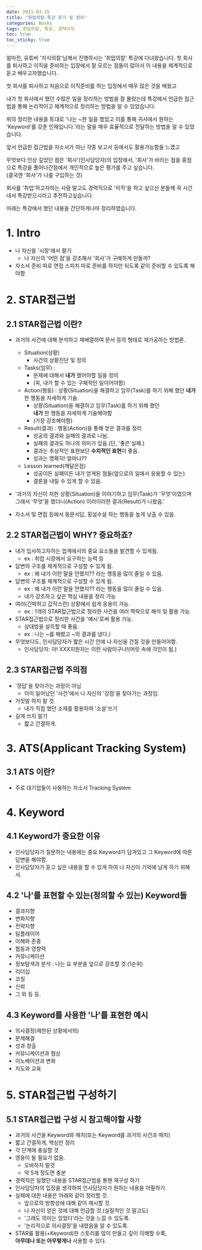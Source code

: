 ```yaml
---
date: 2021-03-15
title: "취업의칼-특강 후기 및 정리"
categories: Books
tags: 취업의칼, 특강, 경력이직
toc: true  
toc_sticky: true 
---
```


얼마전, 유튜버 '지식의칼'님께서 진행하시는 '취업의칼' 특강에 다녀왔습니다. 첫 회사를 퇴사하고 이직을 준비하는 입장에서 
잘 모르는 점들이 많아서 이 내용을 체계적으로 듣고 배우고자했습니다.    

첫 회사를 퇴사하고 처음으로 이직준비를 하는 입장에서 매우 많은 것을 배웠고    

내가 첫 회사에서 했던 수많은 일을 정리하는 방법을 잘 몰랐는데 특강에서 언급한 접근법을 통해 논리적이고 체계적으로 정리하는 방법을 알 수 있었습니다.   

위의 정리한 내용을 토대로 '나는 ~한 일을 했었고 이를 통해 귀사에서 원하는 'Keyword'를 갖춘 인재입니다.'라는 말을 매우 효율적으로 전달하는 방법을 알 수 있었습니다.    

앞서 언급한 접근법을 자소서가 아닌 각종 보고서 등에서도 활용가능함을 느꼈고    

무엇보다 인상 깊었던 점은 '회사'(인사담당자)의 입장에서, '회사'가 바라는 점을 중점으로 특강을 풀어나간점에서 개인적으로 높은 평가를 주고 싶습니다.    
(결국엔 '회사'가 나를 구입하는 것)    

회사를 '취업'하고자하는 사람 말고도 경력직으로 '이직'을 하고 싶으신 분들께 꼭 시간내서 특강받으시라고 추천하고싶습니다.

아래는 특강에서 했던 내용을 간단하게나마 정리하였습니다.    

# 1. Intro
* 나 자신을 '시장'에서 팔기
    * 나 자신의 '어떤 점'을 강조해서 '회사'가 구매하게 만들까?
* 자소서 준비 따로 면접 스피치 따로 준비를 하지만 되도록 같이 준비할 수 있도록 해야함

# 2. STAR접근법
## 2.1 STAR접근법 이란?
* 과거의 사건에 대해 분석하고 재배열하여 문서 등의 형태로 재가공하는 방법론.
    * Situation(상황)
        * 사건의 상황진단 및 정의
    * Tasks(임무) : 
        * 문제에 대해서 **내가** 했어야할 일을 정의
        * (꼭, 내가 할 수 있는 구체적인 일이어야함)
    * Action(행동) : 상황(Situation)을 해결하고 임무(Task)를 하기 위해 했던 **내가** 한 행동을 자세하게 기술.
        * 상황(Situation)을 해결하고 임무(Task)를 하기 위해 했던    
          **내가** 한 행동을 자세하게 기술해야함
        * (가장 강조해야함)
    * Result(결과) : 행동(Action)을 통해 얻은 결과를 정리
        * 성공의 결과와 실패의 결과로 나뉨.
        * 실패의 결과도 하나의 의미가 있음.(단, '좋은'실패.)
        * 결과는 추상적인 표현보단 **수치적인 표현**이 좋음.
        * 성과는 명확히! 얼마나??
    * Lesson learned(깨달은점)
        * 성공이든 실패이든 내가 얻게된 점들(앞으로의 일에서 응용할 수 있는)
        * 결론을 내릴 수 있게 할 수 있음.

* '과거의 자신이 처한 상황(Situation)을 이야기하고 임무(Task)가 '무엇'이였으며    
  그래서 '무엇'을 했더니(Action) 이러이러한 결과(Result)가 나왔음.'
* 자소서 및 면접 등에서 동문서답, 횡설수설 하는 행동을 높게 낮출 수 있음.
## 2.2 STAR접근법이 WHY? 중요하죠?
* 내가 입사하고자하는 업계에서의 중요 요소들을 발견할 수 있게됨.
    * ex : 취업 시장에서 요구하는 능력 등
* 답변의 구조를 체계적으로 구성할 수 있게 됨.
    * ex : 왜 내가 이런 말을 안했지?? 라는 행동을 많이 줄일 수 있음.
* 답변의 구조를 체계적으로 구성할 수 있게 됨.
    * ex : 왜 내가 이런 말을 안했지?? 라는 행동을 많이 줄일 수 있음.
    * 내가 강조하고 싶은 핵심 내용을 정리 가능
* 여러(긴박하고 갑작스런) 상황에서 쉽게 응용이 가능.
    * ex : 1개의 STAR접근법으로 정리한 사건을 여러 맥락으로 해석 및 활용 가능
* STAR접근법으로 정리한 사건을 '예시'로써 활용 가능.
    * 상대방을 설득할 때 좋음.
    * ex : 나는 ~를 해봤고 ~의 결과를 냈다.)
* 무엇보다도, 인사담당자가 짧은 시간 안에 나 자신을 건질 것을 만들어야함.
    * 인사담당자: 아! XXX지원자는 이런 사람이구나!(머릿 속에 각인이 됨.)

## 2.3 STAR접근법 주의점
* '정답'을 찾아가는 과정이 아님
    * 이미 일어났던 '사건'에서 나 자신의 '강점'을 찾아가는 과정임.
* 거짓말 하지 말 것.
    * 내가 직접 했던 소재를 활용하여 '소설'쓰기
* 길게 쓰지 말기
    * 짧고 간결하게.
 
# 3. ATS(Applicant Tracking System)
## 3.1 ATS 이란?
* 주로 대기업들이 사용하는 자소서 Tracking System

# 4. Keyword
## 4.1 Keyword가 중요한 이유
* 인사담당자가 질문하는 내용에는 중요 Keyword가 담겨있고 그 Keyword에 따른 답변을 해야함.
* 인사담당자가 듣고 싶은 내용을 할 수 있게 하여 나 자신이 기억에 남게 하기 위해서.

## 4.2 '나'를 표현할 수 있는(정의할 수 있는) Keyword들
* 결과지향
* 변화지향
* 전략지향
* 팀플레이어
* 이해와 존중
* 협동과 영향력
* 커뮤니케이션
* 정보탐색과 분석 : 나는 요 부분을 앞으로 강조할 것.(1순위)
* 리더십
* 코칭
* 신뢰
* 그 외 등 등.

## 4.3 Keyword를 사용한 '나'를 표현한 예시
* 의사결정(제한된 상황에서의)
* 문제해결
* 성과 창출
* 커뮤니케이션과 협상
* 이노베이션과 변화
* 지도와 교육

# 5. STAR접근법 구성하기
## 5.1 STAR접근법 구성 시 참고해야할 사항
* 과거의 사건을 Keyword와 매치(또는 Keyword를 과거의 사건과 매치)
* 짧고 간결하게, 핵심만 정리
* 각 단계에 충실할 것
* 영웅이 될 필요가 없음.
    * 오바하지 말것
    * 약 5개 정도면 충분
* 경력직은 일했던 내용을 STAR접근법을 통핸 재구성 하기
* 인사담당자의 입장을 생각하여 인사담당자가 원하는 내용을 어필하기
* 실패에 대한 내용은 아래와 같이 정리할 것.
    * 앞으로의 방향성에 대해 같이 제시할 것.
    * 나 자신이 얻은 것에 대해 언급할 것.(실질적인 것 말고도)
    * '그래도 의미는 있었다'라는 것을 느낄 수 있도록.
    * '논리적으로 의사결정'을 내렸음을 알 수 있도록.
* STAR를 활용(+Keyword)한 스토리를 많이 만들고 깊이 이해할 수록,    
  **아무데나 또는 아무렇게나** 사용할 수 있다.
  






